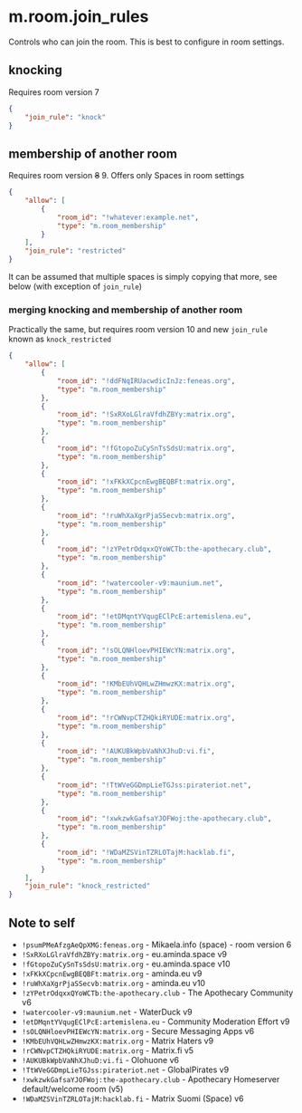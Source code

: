 # m.room.join_rules

Controls who can join the room. This is best to configure in room settings.

## knocking

Requires room version 7

```json
{
	"join_rule": "knock"
}
```

## membership of another room

Requires room version <del>8</del> 9. Offers only Spaces in room settings

```json
{
	"allow": [
		{
			"room_id": "!whatever:example.net",
			"type": "m.room_membership"
		}
	],
	"join_rule": "restricted"
}
```

It can be assumed that multiple spaces is simply copying that more,
see below (with exception of `join_rule`)

### merging knocking and membership of another room

Practically the same, but requires room version 10 and new `join_rule` known as
`knock_restricted`

```json
{
	"allow": [
		{
			"room_id": "!ddFNqIRUacwdicInJz:feneas.org",
			"type": "m.room_membership"
		},
		{
			"room_id": "!SxRXoLGlraVfdhZBYy:matrix.org",
			"type": "m.room_membership"
		},
		{
			"room_id": "!fGtopoZuCySnTsSdsU:matrix.org",
			"type": "m.room_membership"
		},
		{
			"room_id": "!xFKkXCpcnEwgBEQBFt:matrix.org",
			"type": "m.room_membership"
		},
		{
			"room_id": "!ruWhXaXgrPjaSSecvb:matrix.org",
			"type": "m.room_membership"
		},
		{
			"room_id": "!zYPetrOdqxxQYoWCTb:the-apothecary.club",
			"type": "m.room_membership"
		},
		{
			"room_id": "!watercooler-v9:maunium.net",
			"type": "m.room_membership"
		},
		{
			"room_id": "!etDMqntYVqugEClPcE:artemislena.eu",
			"type": "m.room_membership"
		},
		{
			"room_id": "!sOLQNHloevPHIEWcYN:matrix.org",
			"type": "m.room_membership"
		},
		{
			"room_id": "!KMbEUhVQHLwZHmwzKX:matrix.org",
			"type": "m.room_membership"
		},
		{
			"room_id": "!rCWNvpCTZHQkiRYUDE:matrix.org",
			"type": "m.room_membership"
		},
		{
			"room_id": "!AUKUBkWpbVaNhXJhuD:vi.fi",
			"type": "m.room_membership"
		},
		{
			"room_id": "!TtWVeGGDmpLieTGJss:pirateriot.net",
			"type": "m.room_membership"
		},
		{
			"room_id": "!xwkzwkGafsaYJOFWoj:the-apothecary.club",
			"type": "m.room_membership"
		},
		{
			"room_id": "!WDaMZSVinTZRLOTajM:hacklab.fi",
			"type": "m.room_membership"
		}
	],
	"join_rule": "knock_restricted"
}
```

## Note to self

* `!psumPMeAfzgAeQpXMG:feneas.org` - Mikaela.info (space) - room version 6
* `!SxRXoLGlraVfdhZBYy:matrix.org` - eu.aminda.space v9
* `!fGtopoZuCySnTsSdsU:matrix.org` - eu.aminda.space v10
* `!xFKkXCpcnEwgBEQBFt:matrix.org` - aminda.eu v9
* `!ruWhXaXgrPjaSSecvb:matrix.org` - aminda.eu v10
* `!zYPetrOdqxxQYoWCTb:the-apothecary.club` - The Apothecary Community v6
* `!watercooler-v9:maunium.net` - WaterDuck v9
* `!etDMqntYVqugEClPcE:artemislena.eu` - Community Moderation Effort v9
* `!sOLQNHloevPHIEWcYN:matrix.org` - Secure Messaging Apps v6
* `!KMbEUhVQHLwZHmwzKX:matrix.org` - Matrix Haters v9
* `!rCWNvpCTZHQkiRYUDE:matrix.org` - Matrix.fi v5
* `!AUKUBkWpbVaNhXJhuD:vi.fi` - Olohuone v6
* `!TtWVeGGDmpLieTGJss:pirateriot.net` - GlobalPirates v9
* `!xwkzwkGafsaYJOFWoj:the-apothecary.club` - Apothecary Homeserver default/welcome room (v5)
* `!WDaMZSVinTZRLOTajM:hacklab.fi` - Matrix Suomi (Space) v6

